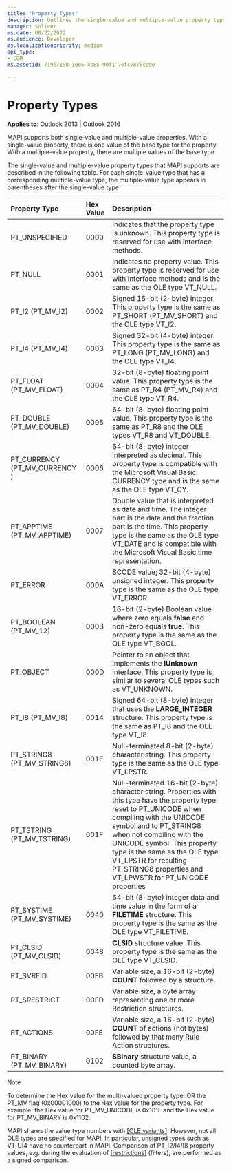 ```yaml
---
title: "Property Types"
description: Outlines the single-value and multiple-value property types that MAPI supports in a table outlining property type, hex value, and a short description.
manager: soliver
ms.date: 08/22/2022
ms.audience: Developer
ms.localizationpriority: medium
api_type:
- COM
ms.assetid: 71967150-1005-4c85-90f1-76fc7876c0d0
 
---
```


# Property Types
 
  
**Applies to**: Outlook 2013 | Outlook 2016 
  
MAPI supports both single-value and multiple-value properties. With a single-value property, there is one value of the base type for the property. With a multiple-value property, there are multiple values of the base type. 
  
The single-value and multiple-value property types that MAPI supports are described in the following table. For each single-value type that has a corresponding multiple-value type, the multiple-value type appears in parentheses after the single-value type.
  
|**Property Type**|**Hex Value**|**Description**|
|:-----|:-----|:-----|
|PT_UNSPECIFIED  <br/> |0000  <br/> |Indicates that the property type is unknown. This property type is reserved for use with interface methods. |
|PT_NULL  <br/> |0001  <br/> |Indicates no property value. This property type is reserved for use with interface methods and is the same as the OLE type VT_NULL. |
|PT_I2 (PT_MV_I2)  <br/> |0002  <br/> |Signed 16-bit (2-byte) integer. This property type is the same as PT_SHORT (PT_MV_SHORT) and the OLE type VT_I2. |
|PT_I4 (PT_MV_I4)  <br/> |0003  <br/> |Signed 32-bit (4-byte) integer. This property type is the same as PT_LONG (PT_MV_LONG) and the OLE type VT_I4. |
|PT_FLOAT (PT_MV_FLOAT)  <br/> |0004  <br/> |32-bit (8-byte) floating point value. This property type is the same as PT_R4 (PT_MV_R4) and the OLE type VT_R4. |
|PT_DOUBLE (PT_MV_DOUBLE)  <br/> |0005  <br/> |64-bit (8-byte) floating point value. This property type is the same as PT_R8 and the OLE types VT_R8 and VT_DOUBLE. |
|PT_CURRENCY (PT_MV_CURRENCY )  <br/> |0006  <br/> |64-bit (8-byte) integer interpreted as decimal. This property type is compatible with the Microsoft Visual Basic CURRENCY type and is the same as the OLE type VT_CY. |
|PT_APPTIME (PT_MV_APPTIME)  <br/> |0007  <br/> |Double value that is interpreted as date and time. The integer part is the date and the fraction part is the time. This property type is the same as the OLE type VT_DATE and is compatible with the Microsoft Visual Basic time representation. |
|PT_ERROR  <br/> |000A  <br/> |SCODE value; 32-bit (4-byte) unsigned integer. This property type is the same as the OLE type VT_ERROR. |
|PT_BOOLEAN (PT_MV_12)  <br/> |000B  <br/> |16-bit (2-byte) Boolean value where zero equals **false** and non-zero equals **true**. This property type is the same as the OLE type VT_BOOL. |
|PT_OBJECT  <br/> |000D  <br/> |Pointer to an object that implements the **IUnknown** interface. This property type is similar to several OLE types such as VT_UNKNOWN. |
|PT_I8 (PT_MV_I8)  <br/> |0014  <br/> |Signed 64-bit (8-byte) integer that uses the **LARGE_INTEGER** structure. This property type is the same as PT_I8 and the OLE type VT_I8. |
|PT_STRING8 (PT_MV_STRING8)  <br/> |001E  <br/> |Null-terminated 8-bit (2-byte) character string. This property type is the same as the OLE type VT_LPSTR. |
|PT_TSTRING (PT_MV_TSTRING)  <br/> |001F  <br/> |Null-terminated 16-bit (2-byte) character string. Properties with this type have the property type reset to PT_UNICODE when compiling with the UNICODE symbol and to PT_STRING8 when not compiling with the UNICODE symbol. This property type is the same as the OLE type VT_LPSTR for resulting PT_STRING8 properties and VT_LPWSTR for PT_UNICODE properties  <br/> |
|PT_SYSTIME (PT_MV_SYSTIME)  <br/> |0040  <br/> |64-bit (8-byte) integer data and time value in the form of a **FILETIME** structure. This property type is the same as the OLE type VT_FILETIME. |
|PT_CLSID (PT_MV_CLSID)  <br/> |0048  <br/> |**CLSID** structure value. This property type is the same as the OLE type VT_CLSID. |
|PT_SVREID  <br/> |00FB  <br/> |Variable size, a 16-bit (2-byte) **COUNT** followed by a structure. |
|PT_SRESTRICT  <br/> |00FD  <br/> |Variable size, a byte array representing one or more Restriction structures. |
|PT_ACTIONS  <br/> |00FE  <br/> |Variable size, a 16-bit (2-byte) **COUNT** of actions (not bytes) followed by that many Rule Action structures. |
|PT_BINARY (PT_MV_BINARY)  <br/> |0102  <br/> |**SBinary** structure value, a counted byte array. |
   
> [!NOTE]
> To determine the Hex value for the multi-valued property type, OR the PT_MV flag (0x00001000) to the Hex value for the property type. For example, the Hex value for PT_MV_UNICODE is 0x101F and the Hex value for PT_MV_BINARY is 0x1102. 
  
MAPI shares the value type numbers with [[OLE variants]](https://docs.microsoft.com/openspecs/windows_protocols/ms-oaut/3fe7db9f-5803-4dc4-9d14-5425d3f5461f). However, not all OLE types are specified for MAPI. In particular, unsigned types such as VT_UI4 have no counterpart in MAPI. 
Comparison of PT_I2/I4/I8 property values, e.g. during the evaluation of [[restrictions]](https://docs.microsoft.com/office/client-developer/outlook/mapi/spropertyrestriction) (filters), are performed as a signed comparison. 
